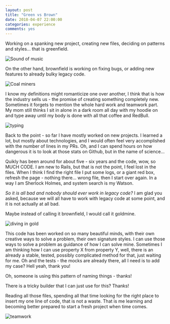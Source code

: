 ```yaml
---
layout: post
title: "Green vs Brown"
date: 2018-04-07 22:00:00
categories: experience
comments: yes
---
```


Working on a spanking new project, creating new files, deciding on patterns and styles... that is greenfield.

![Sound of music](https://media2.giphy.com/media/ceLygpJHjm3te/giphy.gif)

On the other hand, brownfield is working on fixing bugs, or adding new features to already bulky legacy code.

![Coal miners](https://media2.giphy.com/media/kc1c9AHdTP1VS/giphy.gif)

I know my definitions might romanticize one over another, I think that is how the industry sells us - the promise of creating something completely new.
Sometimes it forgets to mention the whole hard work and teamwork part. My mom still thinks I sit in alone in a dark room all day with my hoodie on and type away until my body
is done with all that coffee and RedBull.

![typing](https://media3.giphy.com/media/llKJGxQ1ESmac/giphy.gif)

Back to the point - so far I have mostly worked on new projects. I learned a lot, but mostly about technologies, and I would often feel
very accomplished with the number of lines in my PRs. Oh, and I can spend hours on how dangerous it is to look at those stats on Github, but in the name of science...

Quikly has been around for about five - six years and the code, wow, so MUCH CODE. I am new to Rails, but that is not the point, I feel lost in the files.
When I think I find the right file I put some logs, or a giant red box, refresh the page - nothing there... wrong file, then I start over again. In a way I am Sherlock Holmes,
and system search is my Watson.

*So it is all bad and nobody should ever work in legacy code?*
I am glad you asked, because we will all have to work with legacy code at some point, and it is not actually at all bad.

Maybe instead of calling it brownfield, I would call it goldmine.

![diving in gold](https://media0.giphy.com/media/Xy2PrQq6BIw7u/giphy.gif)

This code has been worked on so many beautiful minds, with their own creative ways to solve a problem, their own signature styles. I can use those ways to solve a problem as guidance of how I can solve mine. Sometimes I am thinking how I can use property X from property Y, well, there is an already a stable, tested, possibly complicated method for that, just waiting for me. Oh and the tests - the mocks are already there, all I need is to add my case? Hell yeah, thank you!

Oh, someone is using this pattern of naming things - thanks!

There is a tricky builder that I can just use for this? Thanks!

Reading all those files, spending all that time looking for the right place to insert my one line of code, that is not a waste. That is me learning and becoming better prepared to start a fresh project when time comes.

![teamwork](https://media3.giphy.com/media/VgeGEVTdwzZao/giphy.gif)